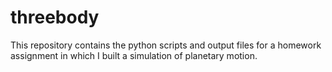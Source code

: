 # threebody
This repository contains the python scripts and output files for a homework assignment
in which I built a simulation of planetary motion.